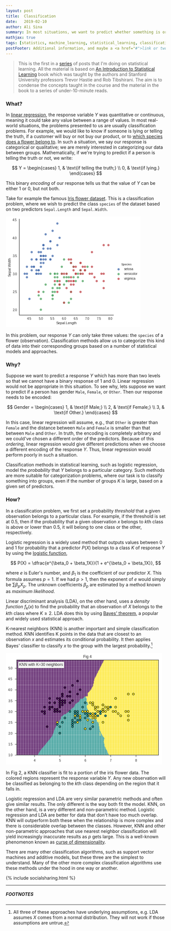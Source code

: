 ```yaml
---
layout: post
title:  Classification
date:   2019-02-10
author: Ali Sina
summary: In most situations, we want to predict whether something is or isn't. Male or female, student or employee. Classification methods are responsible for classifying a given data between such groups.
mathjax: true
tags: [statistics, machine_learning, statistical_learning, classification]
postFooter: Additional information, and maybe a <a href="#">link or two</a>.
---
```


> This is the first in a [series](https://alisiina.github.io/2019/01/28/statistical-learning-series.html) of posts that I'm doing on statistical learning. All the material is based on [An Introduction to Statistical Learning](http://www-bcf.usc.edu/~gareth/ISL/) book which was taught by the authors and Stanford University professors Trevor Hastie and Rob Tibshirani. The aim is to condense the concepts taught in the course and the material in the book to a series of under-10-minute reads.

### What?

In [linear regression](https://alisiina.github.io/2019/02/05/linear-regression.html), the response variable $Y$ was quantitative or continuous, meaning it could take any value between a range of values. In most real-world situations, the problems presented to us are usually classification problems. For example, we would like to know if someone is lying or telling the truth, if a customer will buy or not buy our product, or to [which species does a flower belong to](https://en.wikipedia.org/wiki/Iris_flower_data_set). In such a situation, we say our response is categorical or qualitative; we are merely interested in categorizing our data between groups. Mathematically, if we're trying to predict if a person is telling the truth or not, we write:

$$
Y =
\begin{cases}
1,  & \text{if telling the truth;} \\
0, & \text{if lying.}
\end{cases}
$$

This binary *encoding* of our response tells us that the value of $Y$ can be either $1$ or $0$, but not both.

Take for example the famous [Iris flower dataset](https://en.wikipedia.org/wiki/Iris_flower_data_set). This is a classification problem, where we wish to predict the class `species` of the dataset based on two predictors `Sepal.Length` and `Sepal.Width`.

![fig3](/images/stat-learning-series/fig3.png)

In this problem, our response $Y$ can only take three values: the `species` of a flower (observation). Classification methods allow us to categorize this kind of data into their corresponding groups based on a number of statistical models and approaches.

### Why?

Suppose we want to predict a response $Y$ which has more than two levels so that we cannot have a binary response of $1$ and $0$. Linear regression would not be appropriate in this situation. To see why, lets suppose we want to predict if a person has gender `Male`, `Female`, or `Other`. Then our response needs to be encoded:

$$
Gender =
\begin{cases}
1,  & \text{if Male;} \\
2, & \text{if Female;} \\
3, & \text{if Other.}
\end{cases}
$$

In this case, linear regression will assume, e.g., that `Other` is greater than `Female` and the distance between `Male` and `Female` is smaller than that between `Male` and `Other`. In truth, the encoding is completely arbitrary and we could've chosen a different order of the predictors. Because of this *ordering*, linear regression would give different predictions when we choose a different encoding of the response $Y$. Thus, linear regression would perform poorly in such a situation.

Classification methods in statistical learning, such as logistic regression, model the *probability* that $Y$ belongs to a particular category. Such methods are more suitable for categorization problems, where our task is to classify something into groups, even if the number of groups $K$ is large, based on a given set of predictors.

### How?

In a classification problem, we first set a probability *threshold* that a given observation belongs to a particular class. For example, if the threshold is set at $0.5$, then if the probability that a given observation $x$ belongs to $k$th class is above or lower than $0.5$, it will belong to one class or the other, respectively.

Logistic regression is a widely used method  that outputs values between $0$ and $1$ for probability that a predictor $P(X)$ belongs to a class $K$ of response $Y$ by using the [logistic function](https://en.wikipedia.org/wiki/Logistic_function#In_statistics_and_machine_learning),

$$
P(X) = \dfrac{e^{\beta_0 + \beta_1X}}{1 + e^{\beta_0 + \beta_1X}},
$$

where $e$ is Euler's number, and $\beta_1$ is the coefficient of our predictor $X$. This formula assumes $p=1$. If we had $p>1$, then the exponent of $e$ would simply be $\sum\beta_pX_p$. The unknown coefficients $\beta_p$ are estimated by a method known as *maximum likelihood*.

Linear discriminant analysis (LDA), on the other hand, uses a *density function* $f_k(x)$ to find the probability that an observation of $X$ belongs to the $k$th class where $K \geq 2$. LDA does this by using [Bayes' theorem](https://stats.stackexchange.com/questions/31366/linear-discriminant-analysis-and-bayes-rule-classification), a popular and widely used statistical approach.

K-nearest neighbors (KNN) is another important and simple classification method. KNN identifies K points in the data that are closest to an observation $x$ and estimates its conditional probability. It then applies  Bayes' classifier to classify $x$ to the group with the largest probability.[^1]

[![fig4](/images/stat-learning-series/fig4.png)](https://gist.github.com/alisiina/0ed8f3b02dabc3219fc3c8f86b5fb9ad)

In Fig 2, a KNN classifier is fit to a portion of the iris flower data. The colored regions represent the response variable $Y$. Any new observation will be classified as belonging to the $k$th class depending on the region that it falls in.

Logistic regression and LDA are very similar parametric methods and often give similar results. The only different is the way both fit the model. KNN, on the other hand, is a very different and non-parametric method. Logistic regression and LDA are better for data that don't have too much overlap. KNN will outperform both these when the relationship is more complex and there is considerable overlap between the classes. However, KNN and other non-parametric approaches that use nearest neighbor classification will yield increasingly inaccurate results as $p$ gets large. This is a well-known phenomenon known as [curse of dimensionality](https://towardsdatascience.com/curse-of-dimensionality-2092410f3d27).

There are many other classification algorithms, such as support vector machines and additive models, but these three are the simplest to understand. Many of the other more complex classification algorithms use these methods under the hood in one way or another.

{% include socialsharing.html %}


* * *
##### FOOTNOTES


[^1]: All three of these approaches have underlying assumptions, e.g. LDA assumes $X$ comes from a normal distribution. They will not work if those assumptions are untrue.
